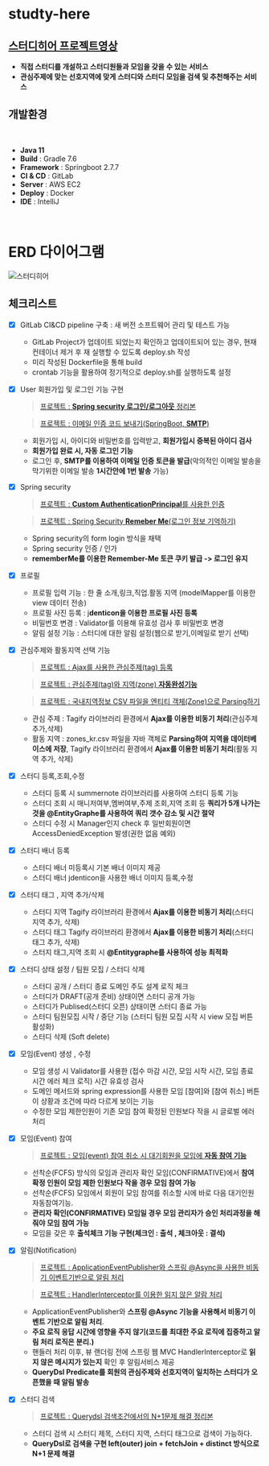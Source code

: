 # studty-here
## [스터디히어 프로젝트영상](https://www.youtube.com/watch?v=zPXeYeUSgkg&t=229s) 
- **직접 스터디를 개설하고 스터디원들과 모임을 갖을 수 있는 서비스**
- **관심주제에 맞는 선호지역에 맞게 스터디와 스터디 모임을 검색 및 추천해주는 서비스** <br>

</p>

## 개발환경
<br>

- **Java 11**
- **Build** : Gradle 7.6 
- **Framework** : Springboot 2.7.7
- **CI & CD** : GitLab
- **Server** : AWS EC2
- **Deploy** : Docker
- **IDE** : IntelliJ
<br>

# ERD 다이어그램
![스터디히어](https://user-images.githubusercontent.com/104709432/217971669-619734fb-f0dc-48d7-b09b-60b078971530.png)

## 체크리스트

- [x] GitLab CI&CD pipeline 구축 : 새 버전 소프트웨어 관리 및 테스트 가능
    - GitLab Project가 업데이트 되었는지 확인하고 업데이트되어 있는 경우, 현재 컨테이너 제거 후 재 실행할 수 있도록 deploy.sh 작성
    - 미리 작성된 Dockerfile을 통해 build
    - crontab 기능을 활용하여 정기적으로 deploy.sh를 실행하도록 설정

- [x] User 회원가입 및 로그인 기능 구현 <br>
   >[프로젝트 : **Spring security 로그인/로그아웃** 정리본](https://velog.io/@guns95/Spring-security%EC%97%90%EC%84%9C%EC%9D%98-%EB%A1%9C%EA%B7%B8%EC%9D%B8%EB%A1%9C%EA%B7%B8%EC%95%84%EC%9B%83)
     
     >[프로젝트 : 이메일 인증 코드 보내기(SpringBoot, **SMTP**)](https://velog.io/@guns95/%EC%9D%B4%EB%A9%94%EC%9D%BC-%EC%9D%B8%EC%A6%9D-%EC%BD%94%EB%93%9C-%EB%B3%B4%EB%82%B4%EA%B8%B0SpringBoot-SMTP)   

    
    - 회원가입 시, 아이디와 비밀번호를 입력받고, **회원가입시 중복된 아이디 검사**
    - **회원가입 완료 시, 자동 로그인 기능** 
    - 로그인 후, **SMTP를 이용하여 이메일 인증 토큰을 발급**(악의적인 이메일 발송을 막기위한 이메일 발송 **1시간안에 1번 발송** 가능)
- [x] Spring security
   >[프로젝트 : **Custom AuthenticationPrincipal**를 사용한 인증](https://velog.io/@guns95/Custom-AuthenticationPrincipal%EB%A5%BC-%EC%82%AC%EC%9A%A9%ED%95%9C-%EC%9D%B8%EC%A6%9D)
   
   >[프로젝트 : Spring Security **Remeber Me**(로그인 정보 기억하기)](https://velog.io/@guns95/Spring-Security-Remeber-Me%EB%A1%9C%EA%B7%B8%EC%9D%B8-%EC%A0%95%EB%B3%B4-%EA%B8%B0%EC%96%B5%ED%95%98%EA%B8%B0)
   
    - Spring security의 form login 방식을 채택
    - Spring security 인증 / 인가 
    - **rememberMe를 이용한 Remember-Me 토큰 쿠키 발급 -> 로그인 유지** 
- [x] 프로필
    - 프로필 입력 기능 : 한 줄 소개,링크,직업.활동 지역 (modelMapper를 이용한 view 데이터 전송)
    - 프로필 사진 등록 : j**denticon을 이용한 프로필 사진 등록**
    - 비밀번호 변경 : Validator를 이용해 유효성 검사 후 비밀번호 변경
    - 알림 설정 기능 : 스터디에 대한 알림 설정(웹으로 받기,이메일로 받기 선택)
- [x] 관심주제와 활동지역 선택 기능
 
     >[프로젝트 : Ajax를 사용한 관심주제(tag) 등록 ](https://velog.io/@guns95/tagify%EB%A5%BC-%EC%9D%B4%EC%9A%A9%ED%95%9C-%EA%B4%80%EC%8B%AC%EC%A3%BC%EC%A0%9C-%EB%93%B1%EB%A1%9D)
     
     >[프로젝트 : 관심주제(tag)와 지역(zone) **자동완성기능**  ](https://velog.io/@guns95/StreamAjax%EB%A5%BC-%EC%82%AC%EC%9A%A9%ED%95%9C-%EC%9E%90%EB%8F%99%EC%99%84%EC%84%B1-%EA%B8%B0%EB%8A%A5)
     
     >[프로젝트 : 국내지역정보 CSV 파일을 엔티티 객체(Zone)으로 Parsing하기 ](https://velog.io/@guns95/tagify%EB%A5%BC-%EC%9D%B4%EC%9A%A9%ED%95%9C-%EA%B4%80%EC%8B%AC%EC%A3%BC%EC%A0%9C-%EB%93%B1%EB%A1%9D)
     
    - 관심 주제 : Tagify 라이브러리 환경에서 **Ajax를 이용한 비동기 처리**(관심주제 추가,삭제)
    - 활동 지역 : zones_kr.csv 파일을 자바 객체로 **Parsing하여 지역을 데이터베이스에 저장**, Tagify 라이브러리 환경에서 **Ajax를 이용한 비동기 처리**(활동 지역 추가, 삭제)
- [x] 스터디 등록,조회,수정
    - 스터디 등록 시 summernote 라이브러리를 사용하여 스터디 등록 기능
    - 스터디 조회 시 매니저여부,멤버여부,주제 조회,지역 조회 등 **쿼리가 5개 나가는 것을 @EntityGraphe를 사용하여 쿼리 갯수 감소 및 시간 절약**
    - 스터디 수정 시 Manager인지 check 후 일반회원이면 AccessDeniedException 발생(권한 없음 예외)
- [x] 스터디 배너 등록
    - 스터디 배너 미등록시 기본 배너 이미지 제공
    - 스터디 배너 jdenticon을 사용한 배너 이미지 등록,수정
- [x] 스터디 태그 , 지역 추가/삭제
    - 스터디 지역 Tagify 라이브러리 환경에서 **Ajax를 이용한 비동기 처리**(스터디 지역 추가, 삭제)
    - 스터디 태그 Tagify 라이브러리 환경에서 **Ajax를 이용한 비동기 처리**(스터디 태그 추가, 삭제)
    - 스터지 태그,지역 조회 시 **@Entitygraphe를 사용하여 성능 최적화**
- [x] 스터디 상태 설정 / 팀원 모집 / 스터디 삭제
    - 스터디 공개 / 스터디 종료 도메인 주도 설계 로직 체크 
    - 스터디가 DRAFT(공개 준비) 상태이면 스터디 공개 가능
    - 스터디가 Publised(스터디 오픈) 상태이면 스터디 종료 가능
    - 스터디 팀원모집 시작 / 중단 기능 (스터디 팀원 모집 시작 시 view 모집 버튼 활성화)
    - 스터디 삭제 (Soft delete)
- [x] 모임(Event) 생성 , 수정
    - 모임 생성 시 Validator를 사용한 (접수 마감 시간, 모임 시작 시간, 모임 종료 시간 에러 체크 로직) 시간 유효성 검사
    - 도메인 메서드와 spring expression를 사용한   모임 [참여]와 [참여 취소] 버튼이 상황과 조건에 따라 다르게 보이는 기능
    - 수정한 모임 제한인원이 기존 모임 참여 확정된 인원보다 작을 시 글로벌 에러 처리
- [x] 모임(Event) 참여
   >[프로젝트 : 모임(event) 참여 취소 시 대기회원을 모임에 **자동 참여 기능**](https://velog.io/@guns95/%ED%94%84%EB%A1%9C%EC%A0%9D%ED%8A%B8-%EB%AA%A8%EC%9E%84-%EC%B0%B8%EA%B0%80-%EC%B7%A8%EC%86%8C-%EC%8B%9C-%EB%8C%80%EA%B8%B0-%ED%9A%8C%EC%9B%90-%EC%9E%90%EB%8F%99-%EB%AA%A8%EC%9E%84-%ED%99%95%EC%A0%95-%EB%A1%9C%EC%A7%81-vlz068n3)
   
    - 선착순(FCFS) 방식의 모임과 관리자 확인 모임(CONFIRMATIVE)에서 **참여 확정 인원이 모임 제한 인원보다 작을 경우 모임 참여 가능**
    - 선착순(FCFS) 모임에서 회원이 모임 참여를 취소할 시에 바로 다음 대기인원 자동참여기능.
    - **관리자 확인(CONFIRMATIVE) 모임일 경우 모임 관리자가 승인 처리과정을 해줘야 모임 참여 가능**
    - 모임을 갖은 후 **출석체크 기능 구현(체크인 : 출석 , 체크아웃 : 결석)**
- [x] 알림(Notification)
   >[프로젝트 : ApplicationEventPublisher와 스프링 @Async을 사용한 비동기 이벤트기반으로 알림 처리](https://velog.io/@guns95/%ED%94%84%EB%A1%9C%EC%A0%9D%ED%8A%B8-ApplicationEventPublisher%EC%99%80-%EC%8A%A4%ED%94%84%EB%A7%81-Async%EC%9D%84-%EC%82%AC%EC%9A%A9%ED%95%9C-%EB%B9%84%EB%8F%99%EA%B8%B0-%EC%9D%B4%EB%B2%A4%ED%8A%B8%EA%B8%B0%EB%B0%98%EC%9C%BC%EB%A1%9C-%EC%95%8C%EB%A6%BC-%EC%B2%98%EB%A6%AC)
   
   >[프로젝트 : HandlerInterceptor를 이용한 읽지 않은 알람 처리](https://velog.io/@guns95/%ED%94%84%EB%A1%9C%EC%A0%9D%ED%8A%B8-HandlerInterceptor%EB%A5%BC-%EC%9D%B4%EC%9A%A9%ED%95%9C-%EC%9D%BD%EC%A7%80-%EC%95%8A%EC%9D%80-%EC%95%8C%EB%9E%8C-%EC%B2%98%EB%A6%AC)
   
    - ApplicationEventPublisher와 **스프링 @Async 기능을 사용해서 비동기 이벤트 기반으로 알림 처리**.
    - **주요 로직 응답 시간에 영향을 주지 않기(코드를 최대한 주요 로직에 집중하고 알림 처리 로직은 분리.)**
    - 핸들러 처리 이후, 뷰 랜더링 전에 스프링 웹 MVC HandlerInterceptor로 **읽지 않은 메시지가 있는지** 확인 후 알림서비스 제공    
    - **QueryDsl Predicate를 회원의 관심주제와 선호지역이 일치하는 스터디가 오픈했을 때 알림 발송** 
- [x] 스터디 검색
   >[프로젝트 : Querydsl 검색조건에서의 N+1문제 해결 정리본](https://velog.io/@guns95/Querydsl-%EA%B2%80%EC%83%89%EC%A1%B0%EA%B1%B4%EC%97%90%EC%84%9C%EC%9D%98-N1%EB%AC%B8%EC%A0%9C-%ED%95%B4%EA%B2%B0-%EB%A1%9C%EA%B7%B8)
   
    - 스터디 검색 시 스터디 제목, 스터디 지역, 스터디 태그으로 검색이 가능하다.
    - **QueryDsl로 검색을 구현 left(outer) join + fetchJoin + distinct 방식으로 N+1 문제 해결** 
    
    
    
    
    
    
    
    
    
    
    
    
    
    
    
    
    
  
